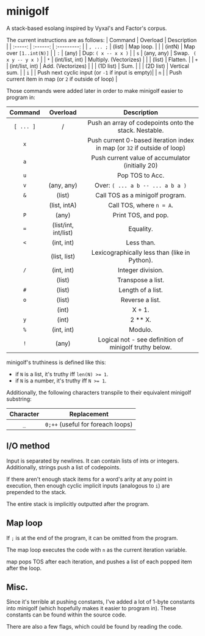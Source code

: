 # minigolf
A stack-based esolang inspired by Vyxal's and Factor's corpus.

The current instructions are as follows:
| Command | Overload | Description |
| :-----: | :------: | :---------: |
| `, ... ;`     | (list)    | Map loop. |
|         | (intN)   | Map over `[1..int(N)]` |
| `:`     | (any)    | Dup: `( x -- x x )` |
| `s`     | (any, any) | Swap. ` ( x y -- y x )` |
| `*`     | (int/list, int) | Multiply. (Vectorizes) |
|         | (list) | Flatten. |
| `+`     | (int/list, int) | Add. (Vectorizes) |
|         | (1D list) | Sum. |
|         | (2D list) | Vertical sum. |
| `i`     |        | Push next cyclic input (or `-1` if input is empty)|
| `n`     |        | Push current item in map (or `2` if outside of loop) |

Those commands were added later in order to make minigolf easier to program in:

| Command | Overload | Description |
| :-----: | :------: | :---------: |
| `[ ... ]` | / | Push an array of codepoints onto the stack. Nestable. |
| `x`     |        | Push current 0-based iteration index in map (or `32` if outside of loop) |
| `a`     |        | Push current value of accumulator (initially 20) |
| `u`     |        | Pop TOS to Acc. |
| `v`     | (any, any) | Over: `( ... a b -- ... a b a )` |
| `&`     | (list) | Call TOS as a minigolf program. |
|         | (list, intA) | Call TOS, where `n = A`. |
| `P`     | (any)  | Print TOS, and pop. |
| `=`     | (list/int, int/list) | Equality. |
| `<`     | (int, int) | Less than. |
|         | (list, list) | Lexicographically less than (like in Python). |
| `/`     | (int, int) | Integer division. |
|         | (list) | Transpose a list. |
| `#`     | (list) | Length of a list. |
| `o`     | (list) | Reverse a list. |
|         | (int)  | X + 1. |
| `y`     | (int)      | 2 ** X. |
| `%`     | (int, int) | Modulo. |
| `!`     | (any)      | Logical not - see definition of minigolf truthy below. |

minigolf's truthiness is defined like this:
* if `N` is a list, it's truthy iff `len(N) >= 1`.
* if `N` is a number, it's truthy iff `N >= 1`.

Additionally, the following characters transpile to their equivalent minigolf substring:

| Character | Replacement |
| :-------: | :---------: |
| `_`       | `0;++` (useful for foreach loops) |

## I/O method
Input is separated by newlines. It can contain lists of ints or integers. Additionally, strings push a list of codepoints.

If there aren't enough stack items for a word's arity at any point in execution, then enough cyclic implicit inputs (analogous to `i`) are prepended to the stack.

The entire stack is implicitly outputted after the program.

## Map loop
If `;` is at the end of the program, it can be omitted from the program.

The map loop executes the code with `n` as the current iteration variable.

map pops TOS after each iteration, and pushes a list of each popped item after the loop.

## Misc.
Since it's terrible at pushing constants, I've added a lot of 1-byte constants into minigolf (which hopefully makes it easier to program in). These constants can be found within the source code.

There are also a few flags, which could be found by reading the code.
